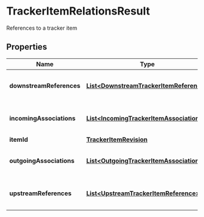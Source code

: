 

# TrackerItemRelationsResult

References to a tracker item

## Properties

Name | Type | Description | Notes
------------ | ------------- | ------------- | -------------
**downstreamReferences** | [**List&lt;DownstreamTrackerItemReference&gt;**](DownstreamTrackerItemReference.md) | References and associations to the item |  [optional]
**incomingAssociations** | [**List&lt;IncomingTrackerItemAssociation&gt;**](IncomingTrackerItemAssociation.md) | References and associations to the item |  [optional]
**itemId** | [**TrackerItemRevision**](TrackerItemRevision.md) |  |  [optional]
**outgoingAssociations** | [**List&lt;OutgoingTrackerItemAssociation&gt;**](OutgoingTrackerItemAssociation.md) | References and associations to the item |  [optional]
**upstreamReferences** | [**List&lt;UpstreamTrackerItemReference&gt;**](UpstreamTrackerItemReference.md) | References and associations to the item |  [optional]



